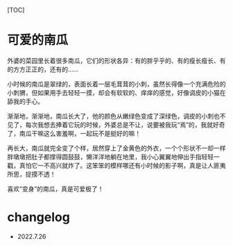 [TOC]
# 可爱的南瓜

外婆的菜园里长着很多南瓜，它们的形状各异：有的胖乎乎的、有的瘦长瘦长、有的方方正正的，还有的……

小时候的南瓜是翠绿的，表面长着一层毛茸茸的小刺，虽然长得像一个充满危险的小刺猬，但如果用手去轻轻一摸，却会有软软的、痒痒的感觉，好像调皮的小猫在舔我的手心。

渐渐地，渐渐地，南瓜长大了，他的颜色从嫩绿色变成了深绿色，调皮的小刺也不见了，每次我想去捧着它玩的时候，外婆总是不让，说要被我玩“焉”的，我就好奇了，南瓜干嘛这么害羞啊，一起玩不是挺好的嘛！

再长大，南瓜就完全变了个样，居然穿上了金黄色的外衣，一个个形状不一却一样胖墩墩把肚子都撑得圆鼓鼓，懒洋洋地躺在地里，我小心翼翼地伸出手指轻轻一戳，真怕它一不高兴就炸了。这笨笨的模样哪还有小时候的影子啊，真是让人匪夷所思，捉摸不透！

喜欢“变身”的南瓜，真是可爱极了！

# changelog
- 2022.7.26